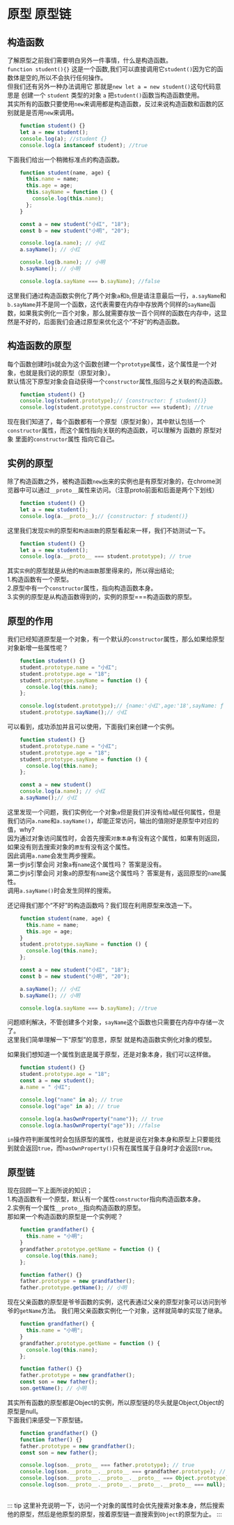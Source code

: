 # 原型 原型链

## 构造函数
了解原型之前我们需要明白另外一件事情，什么是构造函数。  
`function student(){}` 这是一个函数,我们可以直接调用它`student()`因为它的函数体是空的,所以不会执行任何操作。  
但我们还有另外一种办法调用它 那就是`new let a = new student()`这句代码意思是 创建一个 `student` 类型的对象 `a` 把`student()`函数当构造函数使用。  
其实所有的函数只要使用`new`来调用都是构造函数，反过来说构造函数和函数的区别就是是否用`new`来调用。  
```js
    function student() {}
    let a = new student();
    console.log(a); //student {}
    console.log(a instanceof student); //true
```
下面我们给出一个稍微标准点的构造函数。
```js
    function student(name, age) {
      this.name = name;
      this.age = age;
      this.sayName = function () {
        console.log(this.name);
      };
    }

    const a = new student("小红", "18");
    const b = new student("小明", "20");

    console.log(a.name); // 小红
    a.sayName(); // 小红

    console.log(b.name); // 小明
    b.sayName(); // 小明

    console.log(a.sayName === b.sayName); //false
```
这里我们通过构造函数实例化了两个对象`a`和`b`,但是请注意最后一行，`a.sayName`和`b.sayName`并不是同一个函数，这代表需要在内存中存放两个同样的`sayName`函数，如果我实例化一百个对象，那么就需要存放一百个同样的函数在内存中，这显然是不好的，后面我们会通过原型来优化这个“不好”的构造函数。


## 构造函数的原型
每个函数创建时js就会为这个函数创建一个`prototype`属性，这个属性是一个对象，也就是我们说的原型（原型对象）。  
默认情况下原型对象会自动获得一个`constructor`属性,指回与之关联的构造函数。
```js
    function student() {}
    console.log(student.prototype);// {constructor: ƒ student()}
    console.log(student.prototype.constructor === student); //true
```
现在我们知道了，每个函数都有一个原型（原型对象），其中默认包括一个`constructor`属性，而这个属性指向关联的构造函数，可以理解为 函数的 原型对象 里面的`constructor`属性 指向它自己。

## 实例的原型
除了构造函数之外，被构造函数`new`出来的实例也是有原型对象的，在chrome浏览器中可以通过`__proto__`属性来访问。（注意proto前面和后面是两个下划线）
```js
    function student() {}
    let a = new student();
    console.log(a.__proto__);// {constructor: ƒ student()}
```
这里我们发现`实例`的原型和`构造函数`的原型看起来一样，我们不妨测试一下。
```js
    function student() {}
    let a = new student();
    console.log(a.__proto__ === student.prototype); // true
```
其实`实例`的原型就是从他的`构造函数`那里得来的，所以得出结论;  
1.构造函数有一个原型。   
2.原型中有一个`constructor`属性，指向构造函数本身。  
3.实例的原型是从构造函数得到的，实例的原型===构造函数的原型。

## 原型的作用
我们已经知道原型是一个对象，有一个默认的`constructor`属性，那么如果给原型对象新增一些属性呢？
```js
    function student() {}
    student.prototype.name = "小红";
    student.prototype.age = "18";
    student.prototype.sayName = function () {
      console.log(this.name);
    };

    console.log(student.prototype);// {name:'小红',age:'18',sayName: ƒ (), constructor: ƒ student()}
    student.prototype.sayName();// 小红
```
可以看到，成功添加并且可以使用，下面我们来创建一个实例。
```js
    function student() {}
    student.prototype.name = "小红";
    student.prototype.age = "18";
    student.prototype.sayName = function () {
      console.log(this.name);
    };

    const a = new student()
    console.log(a.name); // 小红
    a.sayName();// 小红
```
这里发现一个问题，我们实例化一个对象`a`但是我们并没有给`a`赋任何属性，但是我们访问`a.name`和`a.sayName()`，却能正常访问，输出的值刚好是原型中对应的值，why?  
因为通过对象访问属性时，会首先搜索`对象本身`有没有这个属性，如果有则返回，如果没有则去搜索对象的`原型`有没有这个属性。  
因此调用`a.name`会发生两步搜索。  
第一步js引擎会问 对象`a`有`name`这个属性吗？ 答案是没有。  
第二步js引擎会问 对象`a`的原型有`name`这个属性吗？ 答案是有，返回原型的`name`属性。  
调用`a.sayName()`时会发生同样的搜索。  

还记得我们那个“不好”的构造函数吗？我们现在利用原型来改造一下。
```js
    function student(name, age) {
      this.name = name;
      this.age = age;
    }
    student.prototype.sayName = function () {
      console.log(this.name);
    };

    const a = new student("小红", "18");
    const b = new student("小明", "20");

    a.sayName(); // 小红
    b.sayName(); // 小明

    console.log(a.sayName === b.sayName); //true
```
问题顺利解决，不管创建多个对象，`sayName`这个函数也只需要在内存中存储一次了。  
这里我们简单理解一下“原型”的意思，原型 就是构造函数实例化对象的模型。

如果我们想知道一个属性到底是属于原型，还是对象本身，我们可以这样做。
```js
    function student() {}
    student.prototype.age = "18";
    const a = new student();
    a.name = " 小红";

    console.log("name" in a); // true
    console.log("age" in a); // true

    console.log(a.hasOwnProperty("name")); // true
    console.log(a.hasOwnProperty("age")); //false
```
`in`操作符判断属性时会包括原型的属性，也就是说在对象本身和原型上只要能找到就会返回`true`，而`hasOwnProperty()`只有在属性属于自身时才会返回`true`。

## 原型链
现在回顾一下上面所说的知识；   
1.构造函数有一个原型，默认有一个属性`constructor`指向构造函数本身。   
2.实例有一个属性`__proto__`指向构造函数的原型。   
那如果一个构造函数的原型是一个实例呢？
```js
    function grandfather() {
      this.name = "小明";
    }
    grandfather.prototype.getName = function () {
      console.log(this.name);
    };

    function father() {}
    father.prototype = new grandfather();
    father.prototype.getName(); // 小明
```
现在父亲函数的原型是爷爷函数的实例，这代表通过父亲的原型对象可以访问到爷爷的`getName`方法。
我们用父亲函数实例化一个对象，这样就简单的实现了继承。
```js
    function grandfather() {
      this.name = "小明";
    }
    grandfather.prototype.getName = function () {
      console.log(this.name);
    };

    function father() {}
    father.prototype = new grandfather();
    const son = new father();
    son.getName(); // 小明
```
其实所有函数的原型都是Object的实例，所以原型链的尽头就是Object,Object的原型是null。  
下面我们来感受一下原型链。
```js
    function grandfather() {}
    function father() {}
    father.prototype = new grandfather();
    const son = new father();

    console.log(son.__proto__ === father.prototype); // true
    console.log(son.__proto__.__proto__ === grandfather.prototype); // true
    console.log(son.__proto__.__proto__.__proto__ === Object.prototype); // true
    console.log(son.__proto__.__proto__.__proto__.__proto__ === null); // true
    
```
::: tip
这里补充说明一下，访问一个对象的属性时会优先搜索对象本身，然后搜索他的原型，然后是他原型的原型，按着原型链一直搜索到`Object`的原型为止。
:::